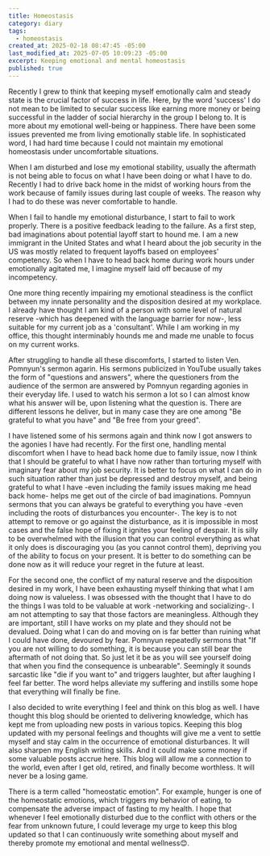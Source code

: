 ```yaml
---
title: Homeostasis
category: diary
tags:
  - homeostasis
created_at: 2025-02-18 08:47:45 -05:00
last_modified_at: 2025-07-05 10:09:23 -05:00
excerpt: Keeping emotional and mental homeostasis
published: true
---
```


Recently I grew to think that keeping myself emotionally calm and steady state is the crucial factor of success in life.  Here, by the word 'success' I do not mean to be limited to secular success like earning more money or being successful in the ladder of social hierarchy in the group I belong to.  It is more about my emotional well-being or happiness.  There have been some issues prevented me from living emotionally stable life.  In sophisticated word, I had hard time because I could not maintain my emotional homeostasis under uncomfortable situations.

When I am disturbed and lose my emotional stability, usually the aftermath is not being able to focus on what I have been doing or what I have to do.  Recently I had to drive back home in the midst of working hours from the work because of family issues during last couple of weeks.  The reason why I had to do these was never comfortable to handle.

When I fail to handle my emotional disturbance, I start to fail to work properly.  There is a positive feedback leading to the failure.  As a first step, bad imaginations about potential layoff start to hound me.  I am a new immigrant in the United States and what I heard about the job security in the US was mostly related to frequent layoffs based on employees' competency.  So when I have to head back home during work hours under emotionally agitated me, I imagine myself laid off because of my incompetency.

One more thing recently impairing my emotional steadiness is the conflict between my innate personality and the disposition desired at my workplace.  I already have thought I am kind of a person with some level of natural reserve -which has deepened with the language barrier for now-, less suitable for my current job as a 'consultant'.  While I am working in my office, this thought interminably hounds me and made me unable to focus on my current works.

After struggling to handle all these discomforts, I started to listen Ven. Pomnyun's sermon agarin.  His sermons publicized in YouTube usually takes the form of "questions and answers", where the questioners from the audience of the sermon are answered by Pomnyun regarding agonies in their everyday life.  I used to watch his sermon a lot so I can almost know what his answer will be, upon listening what the question is.  There are different lessons he deliver, but in many case they are one among "Be grateful to what you have" and "Be free from your greed".

I have listened some of his sermons again and think now I got answers to the agonies I have had recently.  For the first one, handling mental discomfort when I have to head back home due to family issue, now I think that I should be grateful to what I have now rather than torturing myself with imaginary fear about my job security.  It is better to focus on what I can do in such situation rather than just be depressed and destroy myself, and being grateful to what I have -even including the family issues making me head back home- helps me get out of the circle of bad imaginations.  Pomnyun sermons that you can always be grateful to everything you have -even including the roots of disturbances you encounter-.  The key is to not attempt to remove or go against the disturbance, as it is impossible in most cases and the false hope of fixing it ignites your feeling of despair.  It is silly to be overwhelmed with the illusion that you can control everything as what it only does is discouraging you (as you cannot control them), depriving you of the ability to focus on your present.  It is better to do something can be done now as it will reduce your regret in the future at least.

For the second one, the conflict of my natural reserve and the disposition desired in my work, I have been exhausting myself thinking that what I am doing now is valueless.  I was obsessed with the thought that I have to do the things I was told to be valuable at work -networking and socializing-.  I am not attempting to say that those factors are meaningless.  Although they are important, still I have works on my plate and they should not be devalued.  Doing what I can do and moving on is far better than ruining what I could have done, devoured by fear.  Pomnyun repeatedly sermons that "If you are not willing to do something, it is because you can still bear the aftermath of not doing that.  So just let it be as you will see yourself doing that when you find the consequence is unbearable".  Seemingly it sounds sarcastic like "die if you want to" and triggers laughter, but after laughing I feel far better.  The word helps alleviate my suffering and instills some hope that everything will finally be fine.  

I also decided to write everything I feel and think on this blog as well.  I have thought this blog should be oriented to delivering knowledge, which has kept me from uploading new posts in various topics.  Keeping this blog updated with my personal feelings and thoughts will give me a vent to settle myself and stay calm in the occurrence of emotional disturbances.  It will also sharpen my English writing skills.  And it could make some money if some valuable posts accrue here.  This blog will allow me a connection to the world, even after I get old, retired, and finally become worthless.  It will never be a losing game.

There is a term called "homeostatic emotion".  For example, hunger is one of the homeostatic emotions, which triggers my behavior of eating, to compensate the adverse impact of fasting to my health.  I hope that whenever I feel emotionally disturbed due to the conflict with others or the fear from unknown future, I could leverage my urge to keep this blog updated so that I can continuously write something about myself and thereby promote my emotional and mental wellness😊.

